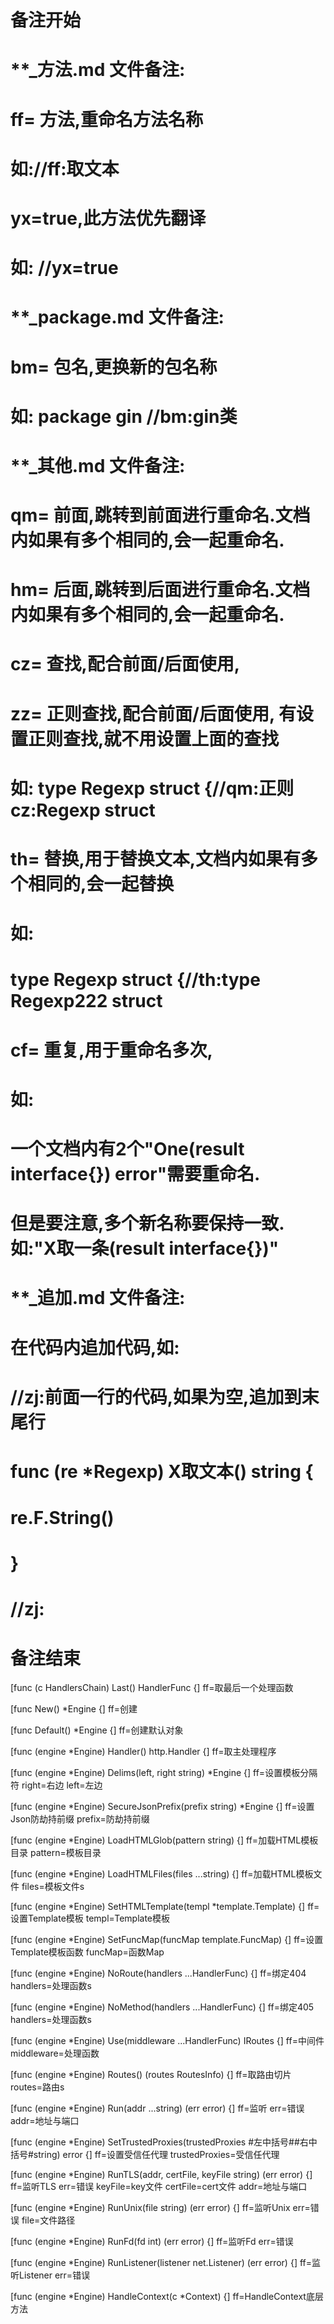 # 备注开始
# **_方法.md 文件备注:
# ff= 方法,重命名方法名称
# 如://ff:取文本
#
# yx=true,此方法优先翻译
# 如: //yx=true

# **_package.md 文件备注:
# bm= 包名,更换新的包名称 
# 如: package gin //bm:gin类

# **_其他.md 文件备注:
# qm= 前面,跳转到前面进行重命名.文档内如果有多个相同的,会一起重命名.
# hm= 后面,跳转到后面进行重命名.文档内如果有多个相同的,会一起重命名.
# cz= 查找,配合前面/后面使用,
# zz= 正则查找,配合前面/后面使用, 有设置正则查找,就不用设置上面的查找
# 如: type Regexp struct {//qm:正则 cz:Regexp struct
#
# th= 替换,用于替换文本,文档内如果有多个相同的,会一起替换
# 如:
# type Regexp struct {//th:type Regexp222 struct
#
# cf= 重复,用于重命名多次,
# 如: 
# 一个文档内有2个"One(result interface{}) error"需要重命名.
# 但是要注意,多个新名称要保持一致. 如:"X取一条(result interface{})"

# **_追加.md 文件备注:
# 在代码内追加代码,如:
# //zj:前面一行的代码,如果为空,追加到末尾行
# func (re *Regexp) X取文本() string { 
# re.F.String()
# }
# //zj:
# 备注结束

[func (c HandlersChain) Last() HandlerFunc {]
ff=取最后一个处理函数

[func New() *Engine {]
ff=创建

[func Default() *Engine {]
ff=创建默认对象

[func (engine *Engine) Handler() http.Handler {]
ff=取主处理程序

[func (engine *Engine) Delims(left, right string) *Engine {]
ff=设置模板分隔符
right=右边
left=左边

[func (engine *Engine) SecureJsonPrefix(prefix string) *Engine {]
ff=设置Json防劫持前缀
prefix=防劫持前缀

[func (engine *Engine) LoadHTMLGlob(pattern string) {]
ff=加载HTML模板目录
pattern=模板目录

[func (engine *Engine) LoadHTMLFiles(files ...string) {]
ff=加载HTML模板文件
files=模板文件s

[func (engine *Engine) SetHTMLTemplate(templ *template.Template) {]
ff=设置Template模板
templ=Template模板

[func (engine *Engine) SetFuncMap(funcMap template.FuncMap) {]
ff=设置Template模板函数
funcMap=函数Map

[func (engine *Engine) NoRoute(handlers ...HandlerFunc) {]
ff=绑定404
handlers=处理函数s

[func (engine *Engine) NoMethod(handlers ...HandlerFunc) {]
ff=绑定405
handlers=处理函数s

[func (engine *Engine) Use(middleware ...HandlerFunc) IRoutes {]
ff=中间件
middleware=处理函数

[func (engine *Engine) Routes() (routes RoutesInfo) {]
ff=取路由切片
routes=路由s

[func (engine *Engine) Run(addr ...string) (err error) {]
ff=监听
err=错误
addr=地址与端口

[func (engine *Engine) SetTrustedProxies(trustedProxies #左中括号##右中括号#string) error {]
ff=设置受信任代理
trustedProxies=受信任代理

[func (engine *Engine) RunTLS(addr, certFile, keyFile string) (err error) {]
ff=监听TLS
err=错误
keyFile=key文件
certFile=cert文件
addr=地址与端口

[func (engine *Engine) RunUnix(file string) (err error) {]
ff=监听Unix
err=错误
file=文件路径

[func (engine *Engine) RunFd(fd int) (err error) {]
ff=监听Fd
err=错误

[func (engine *Engine) RunListener(listener net.Listener) (err error) {]
ff=监听Listener
err=错误

[func (engine *Engine) HandleContext(c *Context) {]
ff=HandleContext底层方法
